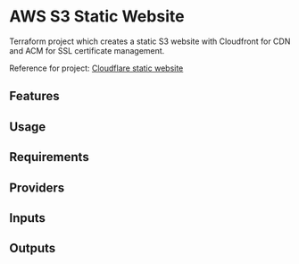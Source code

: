 # AWS S3 Static Website

Terraform project which creates a static S3 website with Cloudfront for CDN and ACM for SSL certificate management.

Reference for project: [Cloudflare static website](https://learn.hashicorp.com/tutorials/terraform/cloudflare-static-website)

## Features

## Usage

## Requirements

## Providers

## Inputs

## Outputs
